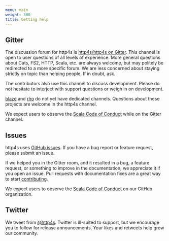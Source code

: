 ```yaml
---
menu: main
weight: 300
title: Getting help
---
```


## Gitter

The discussion forum for http4s is [http4s/http4s on Gitter][Gitter].
This channel is open to user questions of all levels of experience.
More general questions about Cats, FS2, HTTP, Scala, etc. are always
welcome, but may politely be redirected to a more specific forum.  We
are less concerned about staying strictly on topic than helping
people.  If in doubt, ask.

The contributors also use this channel to discuss development.  Please
do not hesitate to interject with support questions or weigh in on
development.

[blaze] and [rho] do not yet have dedicated channels.  Questions about
these projects are welcome in the http4s channel.

We expect users to observe the [Scala Code of Conduct] while on the Gitter
channel.

[Gitter]: https://gitter.im/http4s/http4s
[blaze]: https://github.com/http4s/blaze
[rho]: https://github.com/http4s/rho

## Issues

http4s uses [GitHub issues].  If you have a bug report or feature
request, please submit an issue.

If we helped you in the Gitter room, and it resulted in a bug, a
feature request, or something to improve in the documentation, we
appreciate it if you open an issue.  Pull requests with documentation
fixes are a great way to start [contributing].

We expect users to observe the [Scala Code of Conduct] on our GitHub
organization.

[GitHub issues]: https://github.com/http4s/http4s/issues
[contributing]: ../contributing/

## Twitter

We tweet from [@http4s].  Twitter is ill-suited to support, but we
encourage you to follow for release announcements.  Your likes and
retweets help grow our community.

[@http4s]: https://twitter.com/http4s
[Scala Code of Conduct]: ../code-of-conduct/

